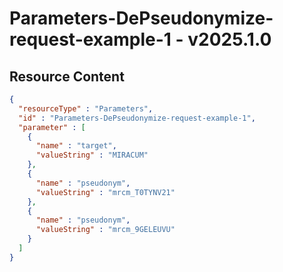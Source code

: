 # Parameters-DePseudonymize-request-example-1 - v2025.1.0



## Resource Content

```json
{
  "resourceType" : "Parameters",
  "id" : "Parameters-DePseudonymize-request-example-1",
  "parameter" : [
    {
      "name" : "target",
      "valueString" : "MIRACUM"
    },
    {
      "name" : "pseudonym",
      "valueString" : "mrcm_T0TYNV21"
    },
    {
      "name" : "pseudonym",
      "valueString" : "mrcm_9GELEUVU"
    }
  ]
}

```
